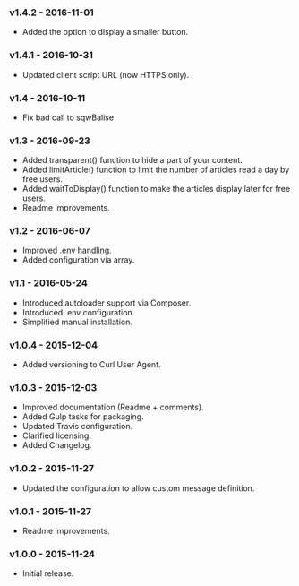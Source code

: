 ### v1.4.2 - 2016-11-01

* Added the option to display a smaller button.

### v1.4.1 - 2016-10-31

* Updated client script URL (now HTTPS only).

### v1.4 - 2016-10-11

* Fix bad call to sqwBalise

### v1.3 - 2016-09-23

* Added transparent() function to hide a part of your content.
* Added limitArticle() function to limit the number of articles read a day by free users.
* Added waitToDisplay() function to make the articles display later for free users.
* Readme improvements.

### v1.2 - 2016-06-07

* Improved .env handling.
* Added configuration via array.

### v1.1 - 2016-05-24

* Introduced autoloader support via Composer.
* Introduced .env configuration.
* Simplified manual installation.

### v1.0.4 - 2015-12-04

* Added versioning to Curl User Agent.

### v1.0.3 - 2015-12-03

* Improved documentation (Readme + comments).
* Added Gulp tasks for packaging.
* Updated Travis configuration.
* Clarified licensing.
* Added Changelog.

### v1.0.2 - 2015-11-27

* Updated the configuration to allow custom message definition.

### v1.0.1 - 2015-11-27

* Readme improvements.

### v1.0.0 - 2015-11-24

* Initial release.